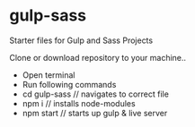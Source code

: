 # gulp-sass
Starter files for Gulp and Sass Projects

Clone or download repository to your machine..

- Open terminal
- Run following commands
- cd gulp-sass // navigates to correct file
- npm i // installs node-modules
- npm start // starts up gulp & live server
